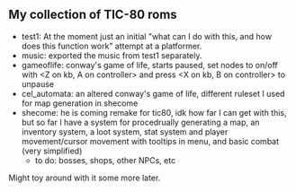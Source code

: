 ## My collection of TIC-80 roms
- test1: At the moment just an initial "what can I do with this, and how does this function work" attempt at a platformer.
- music: exported the music from test1 separately.
- gameoflife: conway's game of life, starts paused, set nodes to on/off  with <Z on kb, A on controller> and press <X on kb, B on controller> to unpause
- cel_automata: an altered conway's game of life, different ruleset I used for map generation in shecome
- shecome: he is coming remake for tic80, idk how far I can get with this, but so far I have a system for procedrually generating a map, an inventory system, a loot system, stat system and player movement/cursor movement with tooltips in menu, and basic combat (very simplified)
  - to do: bosses, shops, other NPCs, etc



Might toy around with it some more later.
